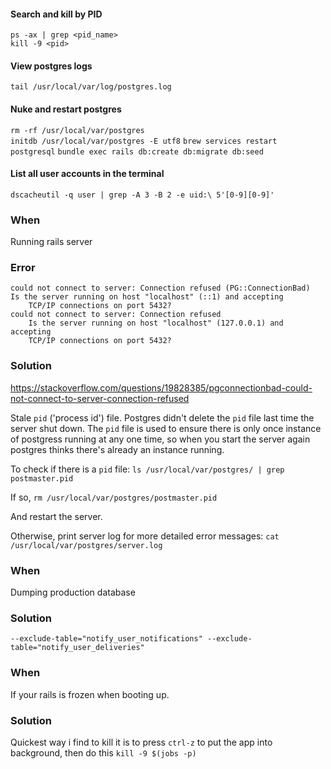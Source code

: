 #### Search and kill by PID
`ps -ax | grep <pid_name>`\
`kill -9 <pid>`

#### View postgres logs
`tail /usr/local/var/log/postgres.log`

#### Nuke and restart postgres
`rm -rf /usr/local/var/postgres`<br>
`initdb /usr/local/var/postgres -E utf8`
`brew services restart postgresql`
`bundle exec rails db:create db:migrate db:seed`


#### List all user accounts in the terminal
`dscacheutil -q user | grep -A 3 -B 2 -e uid:\ 5'[0-9][0-9]'`


### When
Running rails server
### Error
```
could not connect to server: Connection refused (PG::ConnectionBad)
Is the server running on host "localhost" (::1) and accepting
	TCP/IP connections on port 5432?
could not connect to server: Connection refused
	Is the server running on host "localhost" (127.0.0.1) and accepting
	TCP/IP connections on port 5432?
```
### Solution
https://stackoverflow.com/questions/19828385/pgconnectionbad-could-not-connect-to-server-connection-refused

Stale `pid` ('process id') file. Postgres didn't delete the `pid` file last time the server shut down. The `pid` file is used to ensure there is only once instance of postgress running at any one time, so when you start the server again postgres thinks there's already an instance running.

To check if there is a `pid` file: `ls /usr/local/var/postgres/ | grep postmaster.pid`

If so, `rm /usr/local/var/postgres/postmaster.pid`

And restart the server.

Otherwise, print server log for more detailed error messages: `cat /usr/local/var/postgres/server.log`


### When
Dumping production database
### Solution
`--exclude-table="notify_user_notifications" --exclude-table="notify_user_deliveries"`


### When
If your rails is frozen when booting up.
### Solution
Quickest way i find to kill it is to press `ctrl-z` to put the app into background, then do this `kill -9 $(jobs -p)`
